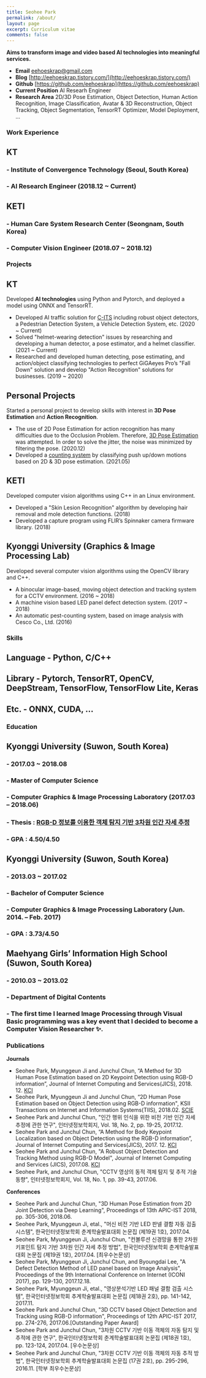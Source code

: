 ```yaml
---
title: Seohee Park
permalink: /about/
layout: page
excerpt: Curriculum vitae
comments: false
---
```


**Aims to transform image and video based AI technologies into meaningful services.**


- **Email** eehoeskrap@gmail.com
- **Blog** [http://eehoeskrap.tistory.com/](http://eehoeskrap.tistory.com/)
- **Github** [https://github.com/eehoeskrap](https://github.com/eehoeskrap)
- **Current Position** AI Researh Engineer
- **Research Area** 2D/3D Pose Estimation, Object Detection, Human Action Recognition, Image Classification, Avatar & 3D Reconstruction, Object Tracking, Object Segmentation, TensorRT Optimizer, Model Deployment, ... 







### Work Experience
## **KT**
### - Institute of Convergence Technology (Seoul, South Korea)
### - AI Research Engineer (2018.12 ~ Current)
## **KETI**
### - Human Care System Research Center (Seongnam, South Korea)
### - Computer Vision Engineer (2018.07 ~ 2018.12)


### Projects
## KT
Developed **AI technologies** using Python and Pytorch, and deployed a model using ONNX and TensorRT.
- Developed AI traffic solution for [C-ITS](https://fb.watch/7QwYeD7uM0/) including robust object detectors, a Pedestrian Detection System, a Vehicle Detection System, etc. (2020 ~ Current)
- Solved "helmet-wearing detection" issues by researching and developing a human detector, a pose estimator, and a helmet classifier. (2021 ~ Current)
- Researched and developed human detecting, pose estimating, and action/object classifying technologies to perfect GiGAeyes Pro’s "Fall Down" solution and develop "Action Recognition" solutions for businesses. (2019 ~ 2020)

## Personal Projects
Started a personal project to develop skills with interest in **3D Pose Estimation** and **Action Recognition**.
- The use of 2D Pose Estimation for action recognition has many difficulties due to the Occlusion Problem. Therefore, [3D Pose Estimation](https://tv.kakao.com/v/418252402) was attempted. In order to solve the jitter, the noise was minimized by filtering the pose. (2020.12)
- Developed a [counting system](https://tv.kakao.com/v/420103143) by classifying push up/down motions based on 2D & 3D pose estimation. (2021.05)

## KETI
Developed computer vision algorithms using C++ in an Linux environment.
- Developed a "Skin Lesion Recognition" algorithm by developing hair removal and mole detection functions. (2018)
- Developed a capture program using FLIR’s Spinnaker camera firmware library. (2018)

## Kyonggi University (Graphics & Image Processing Lab)
Developed several computer vision algorithms using the OpenCV library and C++.
- A binocular image-based, moving object detection and tracking system for a CCTV environment. (2016 ~ 2018)
- A machine vision based LED panel defect detection system. (2017 ~ 2018)
- An automatic pest-counting system, based on image analysis with Cesco Co., Ltd. (2016)


### Skills
## Language - Python, C/C++
## Library - Pytorch, TensorRT, OpenCV, DeepStream, TensorFlow, TensorFlow Lite, Keras
## Etc. - ONNX, CUDA, ... 


### Education
## Kyonggi University (Suwon, South Korea)
### - 2017.03 ~ 2018.08
### - Master of Computer Science
### - Computer Graphics & Image Processing Laboratory (2017.03 – 2018.06)
### - Thesis : [RGB-D 정보를 이용한 객체 탐지 기반 3차원 인간 자세 추정](http://www.riss.kr/search/detail/DetailView.do?p_mat_type=be54d9b8bc7cdb09&control_no=6d539fa305155a27ffe0bdc3ef48d419)
### - GPA : 4.50/4.50

## Kyonggi University (Suwon, South Korea)
### - 2013.03 ~ 2017.02
### - Bachelor of Computer Science
### - Computer Graphics & Image Processing Laboratory (Jun. 2014. – Feb. 2017)
### - GPA : 3.73/4.50

## Maehyang Girls’ Information High School (Suwon, South Korea)
### - 2010.03 ~ 2013.02
### - Department of Digital Contents
### - The first time I learned **Image Processing** through Visual Basic programming was a key event that I decided to become **a Computer Vision Researcher** ✨.  


### Publications
**Journals**
- Seohee Park, Myunggeun Ji and Junchul Chun, “A Method for 3D Human Pose Estimation based on 2D Keypoint Detection using RGB-D information”, Journal of Internet Computing and Services(JICS), 2018. 12. [KCI](http://www.jics.or.kr/digital-library/15446)
- Seohee Park, Myunggeun Ji and Junchul Chun, “2D Human Pose Estimation based on Object Detection using RGB-D information", KSII Transactions on Internet and Information Systems(TIIS), 2018.02. [SCIE](http://itiis.org/digital-library/21684)
- Seohee Park and Junchul Chun, "인간 행위 인식을 위한 비전 기반 인간 자세 추정에 관한 연구", 인터넷정보학회지, Vol. 18, No. 2, pp. 19-25, 2017.12.
- Seohee Park and Junchul Chun, “A Method for Body Keypoint Localization based on Object Detection using the RGB-D information”, Journal of Internet Computing and Services(JICS), 2017. 12. [KCI](http://www.jics.or.kr/digital-library/3252)
- Seohee Park and Junchul Chun, "A Robust Object Detection and Tracking Method using RGB-D Model", Journal of Internet Computing and Services (JICS), 2017.08. [KCI](http://www.jics.or.kr/digital-library/1312)
- Seohee Park, and Junchul Chun, "CCTV 영상의 동적 객체 탐지 및 추적 기술 동향", 인터넷정보학회지, Vol. 18, No. 1, pp. 39-43, 2017.06.

**Conferences**
- Seohee Park and Junchul Chun, "3D Human Pose Estimation from 2D Joint Detection via Deep Learning", Proceedings of 13th APIC-IST 2018, pp. 305-306, 2018.06.
- Seohee Park, Myunggeun Ji, etal., "머신 비전 기반 LED 판넬 결함 자동 검출 시스템", 한국인터넷정보학회 춘계학술발표대회 논문집 (제19권 1호), 2017.04.
- Seohee Park, Myunggeun Ji, Junchul Chun, "컨볼루션 신경망을 통한 2차원 키포인트 탐지 기반 3차원 인간 자세 추정 방법", 한국인터넷정보학회 춘계학술발표대회 논문집 (제19권 1호), 2017.04. [최우수논문상]
- Seohee Park, Myunggeun Ji, Junchul Chun, and Byoungdai Lee, "A Defect Detection Method of LED panel based on Image Analysis", Proceedings of the 9th International Conference on Internet (ICONI 2017), pp. 129-130, 2017.12.18.
- Seohee Park, Myunggeun Ji, etal., "영상분석기반 LED 패널 결함 검출 시스템", 한국인터넷정보학회 추계학술발표대회 논문집 (제18권 2호), pp. 141-142, 2017.11.
- Seohee Park and Junchul Chun, "3D CCTV based Object Detection and Tracking using RGB-D information", Proceedings of 12th APIC-IST 2017, pp. 274-276, 2017.06.[Outstanding Paper Award]
- Seohee Park and Junchul Chun, "3차원 CCTV 기반 이동 객체의 자동 탐지 및 추적에 관한 연구", 한국인터넷정보학회 춘계학술발표대회 논문집 (제18권 1호), pp. 123-124, 2017.04. [우수논문상]
- Seohee Park and Junchul Chun, "3차원 CCTV 기반 이동 객체의 자동 추적 방법", 한국인터넷정보학회 추계학술발표대회 논문집 (17권 2호), pp. 295-296, 2016.11. [학부 최우수논문상]
